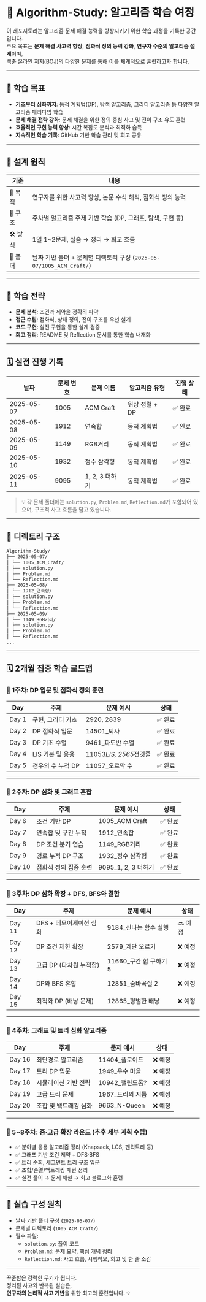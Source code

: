 # 🧠 Algorithm-Study: 알고리즘 학습 여정

이 레포지토리는 알고리즘 문제 해결 능력을 향상시키기 위한 학습 과정을 기록한 공간입니다.  
주요 목표는 **문제 해결 사고력 향상**, **점화식 정의 능력 강화**, **연구자 수준의 알고리즘 설계**이며,  
백준 온라인 저지(BOJ)의 다양한 문제를 통해 이를 체계적으로 훈련하고자 합니다.

---

## 🎯 학습 목표

- **기초부터 심화까지**: 동적 계획법(DP), 탐색 알고리즘, 그리디 알고리즘 등 다양한 알고리즘 패러다임 학습
- **문제 해결 전략 강화**: 문제 해결을 위한 정의 중심 사고 및 전이 구조 유도 훈련
- **효율적인 구현 능력 향상**: 시간 복잡도 분석과 최적화 습득
- **지속적인 학습 기록**: GitHub 기반 학습 관리 및 회고 공유

---

## 📐 설계 원칙

| 기준    | 내용                                                                 |
| ------- | -------------------------------------------------------------------- |
| 🎯 목적 | 연구자를 위한 사고력 향상, 논문 수식 해석, 점화식 정의 능력          |
| 🧠 구조 | 주차별 알고리즘 주제 기반 학습 (DP, 그래프, 탐색, 구현 등)           |
| 🛠️ 방식 | 1일 1~2문제, 실습 → 정리 → 회고 흐름                                 |
| 📁 폴더 | 날짜 기반 폴더 + 문제별 디렉토리 구성 (`2025-05-07/1005_ACM_Craft/`) |

---

## 🧠 학습 전략

- **문제 분석**: 조건과 제약을 정확히 파악
- **접근 수립**: 점화식, 상태 정의, 전이 구조를 우선 설계
- **코드 구현**: 실전 구현을 통한 설계 검증
- **회고 정리**: README 및 Reflection 문서를 통한 학습 내재화

---

## 🗓️ 실전 진행 기록

| 날짜       | 문제 번호 | 문제 이름      | 알고리즘 유형  | 진행 상태 |
| ---------- | --------- | -------------- | -------------- | --------- |
| 2025-05-07 | 1005      | ACM Craft      | 위상 정렬 + DP | ✅ 완료   |
| 2025-05-08 | 1912      | 연속합         | 동적 계획법    | ✅ 완료   |
| 2025-05-09 | 1149      | RGB거리        | 동적 계획법    | ✅ 완료   |
| 2025-05-10 | 1932      | 정수 삼각형    | 동적 계획법    | ✅ 완료   |
| 2025-05-11 | 9095      | 1, 2, 3 더하기 | 동적 계획법    | ✅ 완료   |

> 💡 각 문제 폴더에는 `solution.py`, `Problem.md`, `Reflection.md`가 포함되어 있으며, 구조적 사고 흐름을 담고 있습니다.

---

## 📁 디렉토리 구조

```bash
Algorithm-Study/
├── 2025-05-07/
│ └── 1005_ACM_Craft/
│ ├── solution.py
│ ├── Problem.md
│ └── Reflection.md
├── 2025-05-08/
│ └── 1912_연속합/
│ ├── solution.py
│ ├── Problem.md
│ └── Reflection.md
├── 2025-05-09/
│ └── 1149_RGB거리/
│ ├── solution.py
│ ├── Problem.md
│ └── Reflection.md
...
```

---

## 🗓️ 2개월 집중 학습 로드맵

### 🔹 1주차: DP 입문 및 점화식 정의 훈련

| Day   | 주제              | 문제 예시              | 상태    |
| ----- | ----------------- | ---------------------- | ------- |
| Day 1 | 구현, 그리디 기초 | 2920, 2839             | ✅ 완료 |
| Day 2 | DP 점화식 입문    | 14501\_퇴사            | ✅ 완료 |
| Day 3 | DP 기초 수열      | 9461\_파도반 수열      | ✅ 완료 |
| Day 4 | LIS 기본 및 응용  | 11053*LIS, 2565*전깃줄 | ✅ 완료 |
| Day 5 | 경우의 수 누적 DP | 11057\_오르막 수       | ✅ 완료 |

---

### 🔹 2주차: DP 심화 및 그래프 혼합

| Day    | 주제                  | 문제 예시           | 상태    |
| ------ | --------------------- | ------------------- | ------- |
| Day 6  | 조건 기반 DP          | 1005_ACM Craft      | ✅ 완료 |
| Day 7  | 연속합 및 구간 누적   | 1912\_연속합        | ✅ 완료 |
| Day 8  | DP 조건 분기 연습     | 1149_RGB거리        | ✅ 완료 |
| Day 9  | 경로 누적 DP 구조     | 1932\_정수 삼각형   | ✅ 완료 |
| Day 10 | 점화식 정의 집중 훈련 | 9095_1, 2, 3 더하기 | ✅ 완료 |

---

### 🔹 3주차: DP 심화 확장 + DFS, BFS와 결합

| Day    | 주제                    | 문제 예시               | 상태    |
| ------ | ----------------------- | ----------------------- | ------- |
| Day 11 | DFS + 메모이제이션 심화 | 9184\_신나는 함수 실행  | 🔜 예정 |
| Day 12 | DP 조건 제한 확장       | 2579\_계단 오르기       | ❌ 예정 |
| Day 13 | 고급 DP (다차원 누적합) | 11660\_구간 합 구하기 5 | ❌ 예정 |
| Day 14 | DP와 BFS 혼합           | 12851\_숨바꼭질 2       | ❌ 예정 |
| Day 15 | 최적화 DP (배낭 문제)   | 12865\_평범한 배낭      | ❌ 예정 |

---

### 🔹 4주차: 그래프 및 트리 심화 알고리즘

| Day    | 주제                  | 문제 예시         | 상태    |
| ------ | --------------------- | ----------------- | ------- |
| Day 16 | 최단경로 알고리즘     | 11404\_플로이드   | ❌ 예정 |
| Day 17 | 트리 DP 입문          | 1949\_우수 마을   | ❌ 예정 |
| Day 18 | 시뮬레이션 기반 전략  | 10942\_팰린드롬?  | ❌ 예정 |
| Day 19 | 고급 트리 문제        | 1967\_트리의 지름 | ❌ 예정 |
| Day 20 | 조합 및 백트래킹 심화 | 9663_N-Queen      | ❌ 예정 |

---

### 🔹 5~8주차: 중·고급 확장 라운드 (추후 세부 계획 수립)

- ✅ 분야별 응용 알고리즘 정리 (Knapsack, LCS, 펜윅트리 등)
- ✅ 그래프 기반 조건 제약 + DFS·BFS
- ✅ 트리 순회, 세그먼트 트리 구조 입문
- ✅ 조합/순열/백트래킹 패턴 정리
- ✅ 실전 풀이 → 문제 해설 → 회고 블로그화 훈련

---

## 🔁 실습 구성 원칙

- 날짜 기반 폴더 구성 (`2025-05-07/`)
- 문제별 디렉토리 (`1005_ACM_Craft/`)
- 필수 파일:
  - `solution.py`: 풀이 코드
  - `Problem.md`: 문제 요약, 핵심 개념 정리
  - `Reflection.md`: 사고 흐름, 시행착오, 회고 및 한 줄 소감

---

꾸준함은 강력한 무기가 됩니다.  
정리된 사고와 반복된 실습은,  
**연구자의 논리적 사고 기반**을 위한 최고의 훈련입니다. 💡
